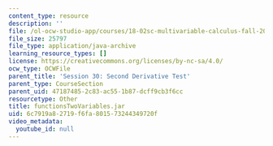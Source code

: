 ```yaml
---
content_type: resource
description: ''
file: /ol-ocw-studio-app/courses/18-02sc-multivariable-calculus-fall-2010/6c7919a82719f6fa801573244349720f_functionsTwoVariables.jar
file_size: 25797
file_type: application/java-archive
learning_resource_types: []
license: https://creativecommons.org/licenses/by-nc-sa/4.0/
ocw_type: OCWFile
parent_title: 'Session 30: Second Derivative Test'
parent_type: CourseSection
parent_uid: 47187485-2c83-ac55-1b87-dcff9cb3f6cc
resourcetype: Other
title: functionsTwoVariables.jar
uid: 6c7919a8-2719-f6fa-8015-73244349720f
video_metadata:
  youtube_id: null
---
```

